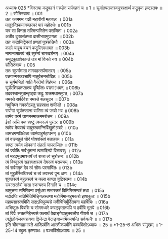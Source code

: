 अध्यायः 025
*विनतया कद्रूवहनं गरुडेन सर्पवहनं च ॥ 1 ॥ सूर्यातपतप्तस्वपुत्ररक्षार्थं कद्रूकृत इन्द्रस्तवः ॥ 2 ॥
सौतिरुवाच ।	001  
ततः कामगमः पक्षी महावीर्यो महाबलः ।	001a  
मातुरन्तिकमागच्छत्परं पारं महोदधेः ॥	001b  
यत्र सा विनता तस्मिन्पणितेन पराजिता ।	002a  
अतीव दुःखसंतप्ता दासीभावमुपागता ॥	002b  
ततः कदाचिद्विनतां प्रणतां पुत्रसन्निधौ ।	003a  
काले चाहूय वचनं कद्रूरिदमभाषत ॥	003b  
नागानामालयं भद्रे सुरम्यं चारुदर्शनम् ।	004a  
समुद्रकुक्षावेकान्ते तत्र मां विनते नय ॥	004b  
सौतिरुवाच ।	005  
ततः सुपर्णमाता तामवहत्सर्पमातरम् ।	005a  
पन्नगान्गरुडश्चापि मातुर्वचनचोदितः ॥	005b  
स सूर्यमभितो याति वैनतेयो विहंगमः ।	006a  
सूर्यरश्मिप्रतप्ताश्च मूर्च्छिताः पन्नगाऽभवन् ॥	006b  
तदवस्थान्सुतान्दृष्ट्वा कद्रूः शक्रमथास्तुवत् ।	007a  
नमस्ते सर्वदेवेश नमस्ते बलसूदन ॥	007b  
नमुचिघ्न नमस्तेऽस्तु सहस्राक्ष शचीपते ।	008a  
सर्पाणां सूर्यतप्तानां वारिणा त्वं प्लवो भव ॥	008b  
त्वमेव परमं त्राणमस्माकममरोत्तम ।	009a  
ईशो असि पयः स्रष्टुं त्वमनल्पं पुरंदर ॥	009b  
त्वमेव मेघस्त्वं वायुस्त्वमग्निर्विद्युतोऽम्बरे ।	010a  
त्वमभ्रगणविक्षेप्ता त्वामेवाहुर्महाघनम् ॥	010b  
त्वं वज्रमतुलं घोरं घोषवांस्त्वं बलाहकः ।	011a  
स्रष्टा त्वमेव लोकानां संहर्ता चापराजितः ॥	011b  
त्वं ज्योतिः सर्वभूतानां त्वमादित्यो विभावसुः ।	012a  
त्वं महद्भूतमाश्चर्यं त्वं राजा त्वं सुरोत्तमः ॥	012b  
त्वं विष्णुस्त्वं सहस्राक्षस्त्वं देवस्त्वं परायणम् ।	013a  
त्वं सर्वममृतं देव त्वं सोमः परमार्चितः ॥	013b  
त्वं मुहूर्तस्तिथिस्त्वं च त्वं लवस्त्वं पुनः क्षणः ।	014a  
शुक्लस्त्वं बहुलस्त्वं च कला काष्ठा त्रुटिस्तथा ।	014b  
संवत्सरर्तवो मासा रजन्यश्च दिनानि च ॥	014c  
त्वमुत्तमा सगिरिवना वसुंधरा सभास्करं वितिमिरमम्बरं तथा ।	015a  
मदोदधिः सतिमितिमिङ्गिलस्तथा महोर्मिमान्बहुमकरो झषाकुलः ॥	015b  
महायशास्त्वमिति सदाऽभिपूज्यसे मनीषिभिर्मुदितमना महर्षिभिः ।	016a  
अभिष्टुतः पिबसि च सोममध्वरे कषट्कृतान्यपि च हवींषि भूतये ॥	016b  
त्वं विप्रैः सततमिहेज्यसे फलार्थं वेदाङ्गेष्वतुलबलौघ गीयसे च ।	017a  
त्वद्धेतोर्यजनपरायणा द्विजेन्द्रा वेदाङ्गान्यभिगमयन्ति सर्वयत्नैः ॥ ॥	017b  
इति श्रीमन्महाभारते आदिपर्वणि आस्तीकपर्वणि पञ्चविंशोऽध्यायः ॥ 25 ॥
*1-25-6 अभितः संमुखम् ॥ 1-25-14 बहुलः कृष्णपक्षः ॥ पञ्चविंशोऽध्यायः ॥ 25 ॥


